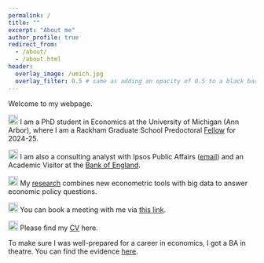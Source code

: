 ```yaml
---
permalink: /
title: ""
excerpt: "About me"
author_profile: true
redirect_from: 
  - /about/
  - /about.html
header:
  overlay_image: /umich.jpg
  overlay_filter: 0.5 # same as adding an opacity of 0.5 to a black background
---
```


Welcome to my webpage. 

<img src="/images/favicon.ico" alt="drawing" width="20"/> I am a PhD student in Economics at the University of Michigan (Ann Arbor), where I am a Rackham Graduate School Predoctoral [Fellow](https://rackham.umich.edu/predoctoral-fellowship-celebration/social-sciences/#David-Van-Dijcke) for 2024-25. 

<img src="/images/favicon.ico" alt="drawing" width="20"/> I am also a consulting analyst with Ipsos Public Affairs ([email](david.vandijcke@ipsos.com)) and an Academic Visitor at the [Bank of England](https://www.bankofengland.co.uk/).

<img src="/images/favicon.ico" alt="drawing" width="20"/> My [research](https://davidvandijcke.github.io/research) combines new econometric tools with big data to answer economic policy questions.

<img src="/images/favicon.ico" alt="drawing" width="20"/>  You can book a meeting with me via [this link](https://calendar.app.google/dKeDaigmFwnJPm8s6). 


<img src="/images/favicon.ico" alt="drawing" width="20"/>  Please find my [CV](https://davidvandijcke.github.io/cv) here. 


<sup></sup>To make sure I was well-prepared for a career in economics, I got a BA in theatre. You can find the evidence [here](https://davidvandijcke.github.io/performing-arts). <sup></sup>
